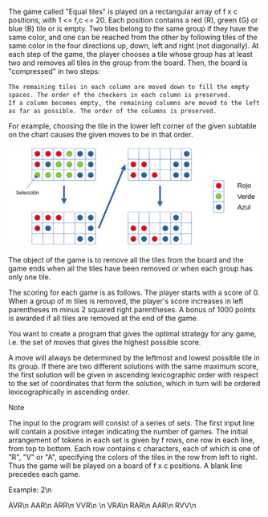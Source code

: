The game called "Equal tiles" is played on a rectangular array of f x c positions, with 1 <= f,c <= 20. Each position contains a red (R), green (G) or blue (B) tile or is empty. Two tiles belong to the same group if they have the same color, and one can be reached from the other by following tiles of the same color in the four directions up, down, left and right (not diagonally). At each step of the game, the player chooses a tile whose group has at least two and removes all tiles in the group from the board. Then, the board is "compressed" in two steps: 

    The remaining tiles in each column are moved down to fill the empty spaces. The order of the checkers in each column is preserved. 
    If a column becomes empty, the remaining columns are moved to the left as far as possible. The order of the columns is preserved. 

For example, choosing the tile in the lower left corner of the given subtable on the chart causes the given moves to be in that order.

![Move in the game](image.png)

The object of the game is to remove all the tiles from the board and the game ends when all the tiles have been removed or when each group has only one tile. 

The scoring for each game is as follows. The player starts with a score of 0. When a group of m tiles is removed, the player's score increases in left parentheses m minus 2 squared right parentheses. A bonus of 1000 points is awarded if all tiles are removed at the end of the game.

You want to create a program that gives the optimal strategy for any game, i.e. the set of moves that gives the highest possible score. 

A move will always be determined by the leftmost and lowest possible tile in its group. If there are two different solutions with the same maximum score, the first solution will be given in ascending lexicographic order with respect to the set of coordinates that form the solution, which in turn will be ordered lexicographically in ascending order.

> [!NOTE]
> The input to the program will consist of a series of sets. The first input line will contain a positive integer indicating the number of games. The initial arrangement of tokens in each set is given by f rows, one row in each line, from top to bottom. Each row contains c characters, each of which is one of "R", "V" or "A", specifying the colors of the tiles in the row from left to right. Thus the game will be played on a board of f x c positions. A blank line precedes each game.

Example: 
2\n

AVR\n
AAR\n
ARR\n
VVR\n
\n
VRA\n
RAR\n
AAR\n
RVV\n